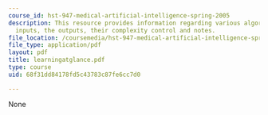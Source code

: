 ```yaml
---
course_id: hst-947-medical-artificial-intelligence-spring-2005
description: This resource provides information regarding various algorithms, their
  inputs, the outputs, their complexity control and notes.
file_location: /coursemedia/hst-947-medical-artificial-intelligence-spring-2005/68f31dd84178fd5c43783c87fe6cc7d0_learningatglance.pdf
file_type: application/pdf
layout: pdf
title: learningatglance.pdf
type: course
uid: 68f31dd84178fd5c43783c87fe6cc7d0

---
```

None